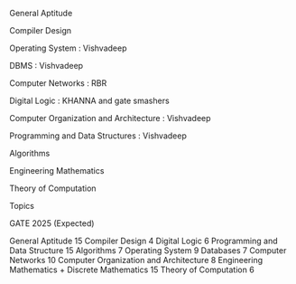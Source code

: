 

General Aptitude

Compiler Design

Operating System : Vishvadeep

DBMS : Vishvadeep

Computer Networks : RBR 

Digital Logic : KHANNA and gate smashers

Computer Organization and Architecture : Vishvadeep

Programming and Data Structures : Vishvadeep

Algorithms

Engineering Mathematics

Theory of Computation




Topics

GATE 2025 (Expected)

General Aptitude	15
Compiler Design	4
Digital Logic	6
Programming and Data Structure	15
Algorithms	7
Operating System	9
Databases	7
Computer Networks	10
Computer Organization and Architecture	8
Engineering Mathematics	+ Discrete Mathematics  15
Theory of Computation	6